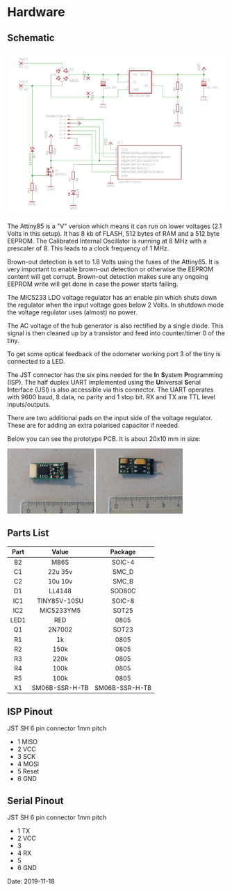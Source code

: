 # Hardware

## Schematic

![schematic](images/schematic.png)

The Attiny85 is a "V" version which means it can run on lower voltages (2.1 Volts in this setup). It has 8 kb of FLASH, 512 bytes of RAM and a 512 byte EEPROM. The Calibrated Internal Oscillator is running at 8 MHz with a prescaler of 8. This leads to a clock frequency of 1 MHz. 

Brown-out detection is set to 1.8 Volts using the fuses of the Attiny85. It is very important to enable brown-out detection or otherwise the EEPROM content will get corrupt. Brown-out detection makes sure any ongoing EEPROM write will get done in case the power starts failing. 

The MIC5233 LDO voltage regulator has an enable pin which shuts down the regulator when the input voltage goes below 2 Volts. In shutdown mode the voltage regulator uses (almost) no power.

The AC voltage of the hub generator is also rectified by a single diode. This signal is then cleaned up by a transistor and feed into counter/timer 0 of the tiny.

To get some optical feedback of the odometer working port 3 of the tiny is connected to a LED.

The JST connector has the six pins needed for the **I**n **S**ystem **P**rogramming (ISP). The half duplex UART implemented using the **U**niversal **S**erial **I**nterface (USI) is also accessible via this connector. The UART operates with 9600 baud, 8 data, no parity and 1 stop bit. RX and TX are TTL level inputs/outputs.

There are two additional pads on the input side of the voltage regulator. These are for adding an extra polarised capacitor if needed.

Below you can see the prototype PCB. It is about 20x10 mm in size:

<img src="images/pcb_top.jpeg" width="200">
<img src="images/pcb_bottom.jpeg" width="200">

## Parts List

|Part    |Value           | Package        |
|:------:|:--------------:|:--------------:|
|B2      | MB6S           | SOIC-4         |
|C1      | 22u 35v        | SMC_D          |
|C2      | 10u 10v        | SMC_B          |
|D1      | LL4148         | SOD80C         |
|IC1     | TINY85V-10SU   | SOIC-8         |
|IC2     | MIC5233YM5     | SOT25          |
|LED1    | RED            | 0805           |
|Q1      | 2N7002         | SOT23          |
|R1      | 1k             | 0805           |
|R2      | 150k           | 0805           |
|R3      | 220k           | 0805           |
|R4      | 100k           | 0805           |
|R5      | 100k           | 0805           |
|X1      | SM06B-SSR-H-TB | SM06B-SSR-H-TB |

## ISP Pinout

JST SH 6 pin connector 1mm pitch

* 1 MISO
* 2 VCC
* 3 SCK
* 4 MOSI
* 5 Reset
* 6 GND

## Serial Pinout

JST SH 6 pin connector 1mm pitch

* 1 TX
* 2 VCC
* 3 
* 4 RX
* 5 
* 6 GND

Date: 2019-11-18
